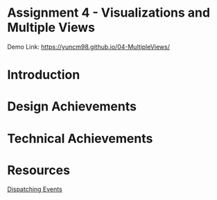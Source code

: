 Assignment 4 - Visualizations and Multiple Views  
===
Demo Link: https://yuncm98.github.io/04-MultipleViews/

Introduction
==

Design Achievements
==

Technical Achievements
==

Resources
==

[Dispatching Events](https://bl.ocks.org/mbostock/5872848)